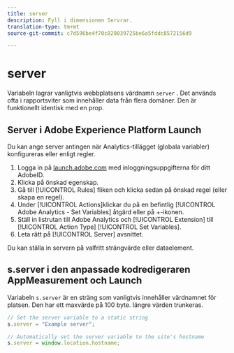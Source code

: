 ```yaml
---
title: server
description: Fyll i dimensionen Servrar.
translation-type: tm+mt
source-git-commit: c7d596be4f70c820039725be6a5fddc8572156d9

---
```



# server

Variabeln lagrar vanligtvis webbplatsens värdnamn `server` . Det används ofta i rapportsviter som innehåller data från flera domäner. Den är funktionellt identisk med en prop.

## Server i Adobe Experience Platform Launch

Du kan ange server antingen när Analytics-tillägget (globala variabler) konfigureras eller enligt regler.

1. Logga in på [launch.adobe.com](https://launch.adobe.com) med inloggningsuppgifterna för ditt AdobeID.
2. Klicka på önskad egenskap.
3. Gå till [!UICONTROL Rules] fliken och klicka sedan på önskad regel (eller skapa en regel).
4. Under [!UICONTROL Actions]klickar du på en befintlig [!UICONTROL Adobe Analytics - Set Variables] åtgärd eller på +-ikonen.
5. Ställ in listrutan till Adobe Analytics och [!UICONTROL Extension] till [!UICONTROL Action Type] [!UICONTROL Set Variables].
6. Leta rätt på [!UICONTROL Server] avsnittet.

Du kan ställa in servern på valfritt strängvärde eller dataelement.

## s.server i den anpassade kodredigeraren AppMeasurement och Launch

Variabeln `s.server` är en sträng som vanligtvis innehåller värdnamnet för platsen. Den har ett maxvärde på 100 byte. längre värden trunkeras.

```js
// Set the server variable to a static string
s.server = "Example server";

// Automatically set the server variable to the site's hostname
s.server = window.location.hostname;
```

